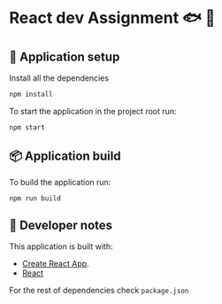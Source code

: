 # React dev Assignment 🐟 🚧

## 🚀 Application setup

Install all the dependencies
```bash
npm install
```
To start the application in the project root run:
```bash
npm start
```

## 📦 Application build
To build the application run:
```
npm run build
```

## 📓 Developer notes

This application is built with:
- [Create React App](https://facebook.github.io/create-react-app/docs/getting-started).
- [React](https://react.dev/blog/2023/03/16/introducing-react-dev)

For the rest of dependencies check `package.json`

